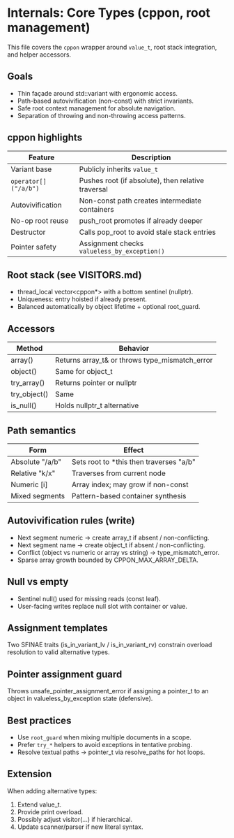 # Internals: Core Types (cppon, root management)

This file covers the `cppon` wrapper around `value_t`, root stack integration, and helper accessors.

## Goals
- Thin façade around std::variant with ergonomic access.
- Path-based autovivification (non-const) with strict invariants.
- Safe root context management for absolute navigation.
- Separation of throwing and non-throwing access patterns.

## cppon highlights

| Feature             | Description |
|---------------------|-------------|
| Variant base        | Publicly inherits `value_t` |
| `operator[]("/a/b")`| Pushes root (if absolute), then relative traversal |
| Autovivification    | Non-const path creates intermediate containers |
| No-op root reuse    | push_root promotes if already deeper |
| Destructor          | Calls pop_root to avoid stale stack entries |
| Pointer safety      | Assignment checks `valueless_by_exception()` |

## Root stack (see VISITORS.md)

- thread_local vector<cppon*> with a bottom sentinel (nullptr).
- Uniqueness: entry hoisted if already present.
- Balanced automatically by object lifetime + optional root_guard.

## Accessors

| Method         | Behavior                               |
|----------------|----------------------------------------|
| array()        | Returns array_t& or throws type_mismatch_error |
| object()       | Same for object_t                      |
| try_array()    | Returns pointer or nullptr             |
| try_object()   | Same                                    |
| is_null()      | Holds nullptr_t alternative            |

## Path semantics

| Form             | Effect                                    |
|------------------|--------------------------------------------|
| Absolute "/a/b"  | Sets root to *this then traverses "a/b"    |
| Relative "k/x"   | Traverses from current node                |
| Numeric [i]      | Array index; may grow if non-const         |
| Mixed segments   | Pattern-based container synthesis          |

## Autovivification rules (write)

- Next segment numeric → create array_t if absent / non-conflicting.
- Next segment name   → create object_t if absent / non-conflicting.
- Conflict (object vs numeric or array vs string) → type_mismatch_error.
- Sparse array growth bounded by CPPON_MAX_ARRAY_DELTA.

## Null vs empty

- Sentinel null() used for missing reads (const leaf).
- User-facing writes replace null slot with container or value.

## Assignment templates

Two SFINAE traits (is_in_variant_lv / is_in_variant_rv) constrain overload resolution to valid alternative types.

## Pointer assignment guard

Throws unsafe_pointer_assignment_error if assigning a pointer_t to an object in valueless_by_exception state (defensive).

## Best practices

- Use `root_guard` when mixing multiple documents in a scope.
- Prefer `try_*` helpers to avoid exceptions in tentative probing.
- Resolve textual paths → pointer_t via resolve_paths for hot loops.

## Extension

When adding alternative types:
1. Extend value_t.
2. Provide print overload.
3. Possibly adjust visitor(...) if hierarchical.
4. Update scanner/parser if new literal syntax.